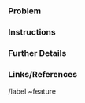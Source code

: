### Problem

<!-- What problem do we solve? -->

### Instructions

<!-- Detail the specifics on the feature that is to be added -->

### Further Details

<!-- Include use cases, benefits, goals, and/or how the feature contributes to our vision -->

### Links/References

<!-- Include a list of references that might be helpful to the developer implementing the feature -->

/label ~feature
